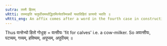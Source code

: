 ```yaml
---
sutra: तस्मै हितम्
vRtti: तस्माइति चतुर्थीसमर्थाद्धितमित्येतस्मिन्नर्थे यथाविहितं प्रत्ययो भवति ॥
vRtti_eng: An affix comes after a word in the fourth case in construction, in the sense of \"good for that.'
---
```

Thus वत्सेभ्यो हितो गोधुक् = वत्सीयः 'fit for calves' i.e. a cow-milker. So अवत्सीयः, पटव्यम्, गव्यम्, हविष्यम्, अपूप्यम्, अपूपीयम् ॥
